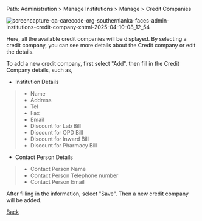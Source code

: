 Path: Administration > Manage Institutions > Manage > Credit Companies

![screencapture-qa-carecode-org-southernlanka-faces-admin-institutions-credit-company-xhtml-2025-04-10-08_12_54](https://github.com/user-attachments/assets/d7bd49ed-49f0-4a34-aa16-ca68a1358c86)

Here, all the available credit companies will be displayed. By selecting a credit company, you can see more details about the Credit company or edit the details.

To add a new credit company, first select "Add". then fill in the Credit Company details, such as,
* Institution Details
> * Name
> * Address
> * Tel
> * Fax
> * Email
> * Discount for Lab Bill
> * Discount for OPD Bill
> * Discount for Inward Bill
> * Discount for Pharmacy Bill

* Contact Person Details
> * Contact Person Name
> * Contact Person Telephone number
> * Contact Person Email

After filling in the information, select "Save". Then a new credit company will be added.

[Back](https://github.com/hmislk/hmis/wiki/Manage-Institutions)